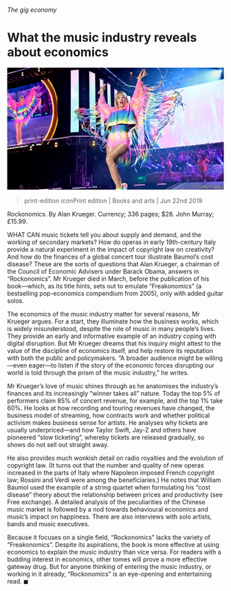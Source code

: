 ###### The gig economy

# What the music industry reveals about economics 

![image](images/20190622_BKP004_0.jpg) 

> print-edition iconPrint edition | Books and arts | Jun 22nd 2019 

Rockonomics. By Alan Krueger. Currency; 336 pages; $28. John Murray; £15.99. 

WHAT CAN music tickets tell you about supply and demand, and the working of secondary markets? How do operas in early 19th-century Italy provide a natural experiment in the impact of copyright law on creativity? And how do the finances of a global concert tour illustrate Baumol’s cost disease? These are the sorts of questions that Alan Krueger, a chairman of the Council of Economic Advisers under Barack Obama, answers in “Rockonomics”. Mr Krueger died in March, before the publication of his book—which, as its title hints, sets out to emulate “Freakonomics” (a bestselling pop-economics compendium from 2005), only with added guitar solos. 

The economics of the music industry matter for several reasons, Mr Krueger argues. For a start, they illuminate how the business works, which is widely misunderstood, despite the role of music in many people’s lives. They provide an early and informative example of an industry coping with digital disruption. But Mr Krueger dreams that his inquiry might attest to the value of the discipline of economics itself, and help restore its reputation with both the public and policymakers. “A broader audience might be willing—even eager—to listen if the story of the economic forces disrupting our world is told through the prism of the music industry,” he writes. 

Mr Krueger’s love of music shines through as he anatomises the industry’s finances and its increasingly “winner takes all” nature. Today the top 5% of performers claim 85% of concert revenue, for example, and the top 1% take 60%. He looks at how recording and touring revenues have changed, the business model of streaming, how contracts work and whether political activism makes business sense for artists. He analyses why tickets are usually underpriced—and how Taylor Swift, Jay-Z and others have pioneered “slow ticketing”, whereby tickets are released gradually, so shows do not sell out straight away. 

He also provides much wonkish detail on radio royalties and the evolution of copyright law. (It turns out that the number and quality of new operas increased in the parts of Italy where Napoleon imposed French copyright law; Rossini and Verdi were among the beneficiaries.) He notes that William Baumol used the example of a string quartet when formulating his “cost disease” theory about the relationship between prices and productivity (see Free exchange). A detailed analysis of the peculiarities of the Chinese music market is followed by a nod towards behavioural economics and music’s impact on happiness. There are also interviews with solo artists, bands and music executives. 

Because it focuses on a single field, “Rockonomics” lacks the variety of “Freakonomics”. Despite its aspirations, the book is more effective at using economics to explain the music industry than vice versa. For readers with a budding interest in economics, other tomes will prove a more effective gateway drug. But for anyone thinking of entering the music industry, or working in it already, “Rockonomics” is an eye-opening and entertaining read. ◼ 

